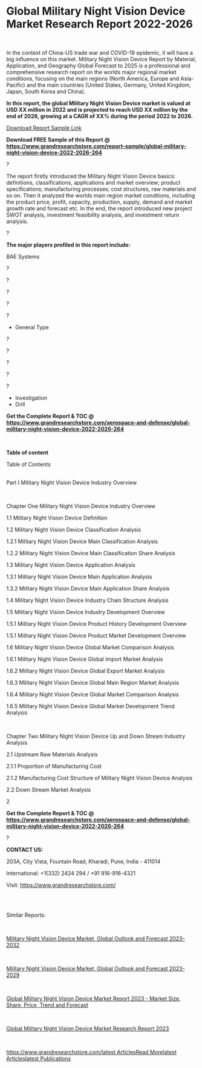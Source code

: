 <h1>Global Military Night Vision Device Market Research Report 2022-2026</h1><br/><p>In the context of China-US trade war and COVID-19 epidemic, it will have a big influence on this market. Military Night Vision Device Report by Material, Application, and Geography Global Forecast to 2025 is a professional and comprehensive research report on the worlds major regional market conditions, focusing on the main regions (North America, Europe and Asia-Pacific) and the main countries (United States, Germany, United Kingdom, Japan, South Korea and China).</p>
 
 
 
 <p><strong>In this report, the global Military Night Vision Device market is valued at USD XX million in 2022 and is projected to reach USD XX million by the end of 2026, growing at a <strong>CAGR</strong> of XX% during the period 2022 to 2026.</strong></p>
 
 
 
 <p><a href="https://www.grandresearchstore.com/mr-admin/report-sample/global-military-night-vision-device-2022-2026-264">Download Report Sample Link</a></p>
 
 
 
 <div><b>Download FREE Sample of this Report @ <a href="https://www.grandresearchstore.com/report-sample/global-military-night-vision-device-2022-2026-264">https://www.grandresearchstore.com/report-sample/global-military-night-vision-device-2022-2026-264</a></b></div>
 
 
 
 <p>? </p>
 
 
 
 <p>The report firstly introduced the Military Night Vision Device basics: definitions, classifications, applications and market overview; product specifications; manufacturing processes; cost structures, raw materials and so on. Then it analyzed the worlds main region market conditions, including the product price, profit, capacity, production, supply, demand and market growth rate and forecast etc. In the end, the report introduced new project SWOT analysis, investment feasibility analysis, and investment return analysis.</p>
 
 
 
 <p>? </p>
 
 
 
 <p><strong>The <strong>major players</strong> profiled in this report include:</strong></p>
 
 
 
 <p>BAE Systems</p>
 
 
 
 <p>? </p>
 
 
 
 <p>? </p>
 
 
 
 <p>? </p>
 
 
 
 <p>? </p>
 
 
 
 <p>? </p>
 
 
 
 <ul>
 
 <li>General Type</li>
 
 </ul>
 
 
 
 <p>? </p>
 
 
 
 <p>? </p>
 
 
 
 <p>? </p>
 
 
 
 <p>? </p>
 
 
 
 <p>? </p>
 
 
 
 <ul>
 
 <li>Investigation</li>
 
 <li>Drill</li>
 
 </ul>
 
 
 
 <div><b>Get the Complete Report & TOC @ <a href="https://www.grandresearchstore.com/aerospace-and-defense/global-military-night-vision-device-2022-2026-264">https://www.grandresearchstore.com/aerospace-and-defense/global-military-night-vision-device-2022-2026-264</a></b></div>
 
 
 
 <p><br />
 
 <b>Table of content</b></p>
 
 
 
 <p>Table of Contents<br />
 
 <br />
 
 Part I Military Night Vision Device Industry Overview<br />
 
 <br />
 
 Chapter One Military Night Vision Device Industry Overview<br />
 
 1.1 Military Night Vision Device Definition<br />
 
 1.2 Military Night Vision Device Classification Analysis<br />
 
 1.2.1 Military Night Vision Device Main Classification Analysis<br />
 
 1.2.2 Military Night Vision Device Main Classification Share Analysis<br />
 
 1.3 Military Night Vision Device Application Analysis<br />
 
 1.3.1 Military Night Vision Device Main Application Analysis<br />
 
 1.3.2 Military Night Vision Device Main Application Share Analysis<br />
 
 1.4 Military Night Vision Device Industry Chain Structure Analysis<br />
 
 1.5 Military Night Vision Device Industry Development Overview<br />
 
 1.5.1 Military Night Vision Device Product History Development Overview<br />
 
 1.5.1 Military Night Vision Device Product Market Development Overview<br />
 
 1.6 Military Night Vision Device Global Market Comparison Analysis<br />
 
 1.6.1 Military Night Vision Device Global Import Market Analysis<br />
 
 1.6.2 Military Night Vision Device Global Export Market Analysis<br />
 
 1.6.3 Military Night Vision Device Global Main Region Market Analysis<br />
 
 1.6.4 Military Night Vision Device Global Market Comparison Analysis<br />
 
 1.6.5 Military Night Vision Device Global Market Development Trend Analysis<br />
 
 <br />
 
 Chapter Two Military Night Vision Device Up and Down Stream Industry Analysis<br />
 
 2.1 Upstream Raw Materials Analysis<br />
 
 2.1.1 Proportion of Manufacturing Cost<br />
 
 2.1.2 Manufacturing Cost Structure of Military Night Vision Device Analysis<br />
 
 2.2 Down Stream Market Analysis<br />
 
 2</p>
 
 
 
 <div><b>Get the Complete Report & TOC @ <a href="https://www.grandresearchstore.com/aerospace-and-defense/global-military-night-vision-device-2022-2026-264">https://www.grandresearchstore.com/aerospace-and-defense/global-military-night-vision-device-2022-2026-264</a></b></div>
 
 
 
 <p>? </p>
 
 
 
 <p><b>CONTACT US:</b><br />
 
 203A, City Vista, Fountain Road, Kharadi, Pune, India - 411014<br />
 
 International: +1(332) 2424 294 / +91 916-916-4321<br />
 
 Visit: <a href="https://www.grandresearchstore.com/">https://www.grandresearchstore.com/</a><br />
 
 <br />
 
 <br />
 
 Similar Reports:<br />
 
 <br />
 
 <a href="https://www.grandresearchstore.com/machines/global-military-night-vision-device-forecast-2023-2032-552">Military Night Vision Device Market, Global Outlook and Forecast 2023-2032</a><br />
 
 <br />
 
 <a href="https://www.grandresearchstore.com/machines/global-military-night-vision-device-forecast-2023-2029-429">Military Night Vision Device Market, Global Outlook and Forecast 2023-2029</a><br />
 
 <br />
 
 <a href="https://www.grandresearchstore.com/manufacturing-and-construction/global-military-night-vision-device-2023-657">Global Military Night Vision Device Market Report 2023 - Market Size, Share, Price, Trend and Forecast</a><br />
 
 <br />
 
 <a href="https://www.grandresearchstore.com/machines/global-military-night-vision-device-2023-205">Global Military Night Vision Device Market Research Report 2023</a><br />
 
 <br />
 
 <a href="https://gyeongbokgung.com">https://www.grandresearchstore.com/</a><a href="https://hallyeomaritime.com">latest Articles</a><a href="https://jingwansa.com">Read More</a><a href="https://nguoiviet.jp/">latest Articles</a><a href="https://www.intelmarketresearch.com/">latest Publications</a></p>